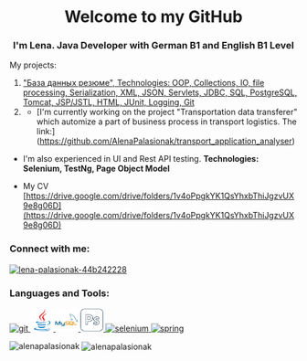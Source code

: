 <h1 align="center">Welcome to my GitHub</h1>
<h3 align="center">I'm Lena. Java Developer with German B1 and English B1 Level</h3>

My projects:
1. ["База данных резюме", Technologies: OOP, Collections, IO, file processing, Serialization, XML, JSON, Servlets, JDBC, SQL, PostgreSQL, Tomcat, JSP/JSTL, HTML, JUnit, Logging, Git](https://github.com/AlenaPalasionak/basejava)
2. - [I'm currently working on the project "Transportation data transferer" which automize a part of business process in transport logistics. The link:]
(https://github.com/AlenaPalasionak/transport_application_analyser)

- I'm also experienced in UI and Rest API testing. **Technologies: Selenium, TestNg, Page Object Model**

- My CV [https://drive.google.com/drive/folders/1v4oPpgkYK1QsYhxbThiJgzvUX9e8g06D](https://drive.google.com/drive/folders/1v4oPpgkYK1QsYhxbThiJgzvUX9e8g06D)

<h3 align="left">Connect with me:</h3>
<p align="left">
<a href="https://linkedin.com/in/lena-palasionak-44b242228" target="blank"><img align="center" src="https://raw.githubusercontent.com/rahuldkjain/github-profile-readme-generator/master/src/images/icons/Social/linked-in-alt.svg" alt="lena-palasionak-44b242228" height="30" width="40" /></a>
</p>

<h3 align="left">Languages and Tools:</h3>
<p align="left"> <a href="https://git-scm.com/" target="_blank" rel="noreferrer"> <img src="https://www.vectorlogo.zone/logos/git-scm/git-scm-icon.svg" alt="git" width="40" height="40"/> </a> <a href="https://www.java.com" target="_blank" rel="noreferrer"> <img src="https://raw.githubusercontent.com/devicons/devicon/master/icons/java/java-original.svg" alt="java" width="40" height="40"/> </a> <a href="https://www.mysql.com/" target="_blank" rel="noreferrer"> <img src="https://raw.githubusercontent.com/devicons/devicon/master/icons/mysql/mysql-original-wordmark.svg" alt="mysql" width="40" height="40"/> </a> <a href="https://www.photoshop.com/en" target="_blank" rel="noreferrer"> <img src="https://raw.githubusercontent.com/devicons/devicon/master/icons/photoshop/photoshop-line.svg" alt="photoshop" width="40" height="40"/> </a> <a href="https://www.selenium.dev" target="_blank" rel="noreferrer"> <img src="https://raw.githubusercontent.com/detain/svg-logos/780f25886640cef088af994181646db2f6b1a3f8/svg/selenium-logo.svg" alt="selenium" width="40" height="40"/> </a> <a href="https://spring.io/" target="_blank" rel="noreferrer"> <img src="https://www.vectorlogo.zone/logos/springio/springio-icon.svg" alt="spring" width="40" height="40"/> </a> </p>

<p><img align="left" src="https://github-readme-stats-sigma-five.vercel.app/api/top-langs?username=alenapalasionak&show_icons=true&locale=en&layout=compact" alt="alenapalasionak" /></p>

<p>&nbsp;<img align="center" src="https://github-readme-stats-sigma-five.vercel.app/api?username=alenapalasionak&show_icons=true&locale=en" alt="alenapalasionak" /></p>
